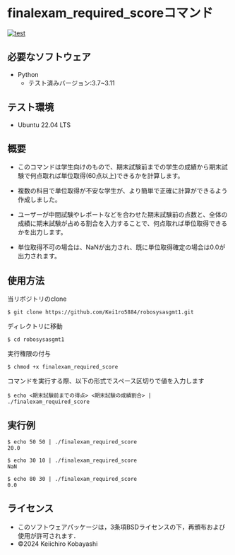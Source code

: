 # finalexam_required_scoreコマンド
[![test](https://github.com/Kei1ro5884/robosysasgmt1/actions/workflows/test.yml/badge.svg)](https://github.com/Kei1ro5884/robosysasgmt1/actions/workflows/test.yml)

## 必要なソフトウェア
- Python
  - テスト済みバージョン:3.7~3.11

## テスト環境
- Ubuntu 22.04 LTS

## 概要

- このコマンドは学生向けのもので、期末試験前までの学生の成績から期末試験で何点取れば単位取得(60点以上)できるかを計算します。

- 複数の科目で単位取得が不安な学生が、より簡単で正確に計算ができるよう作成しました。

- ユーザーが中間試験やレポートなどを合わせた期末試験前の点数と、全体の成績に期末試験が占める割合を入力することで、何点取れば単位取得できるかを出力します。

- 単位取得不可の場合は、NaNが出力され、既に単位取得確定の場合は0.0が出力されます。

## 使用方法

当リポジトリのclone
```
$ git clone https://github.com/Kei1ro5884/robosysasgmt1.git
```
ディレクトリに移動
```
$ cd robosysasgmt1
```
実行権限の付与
```
$ chmod +x finalexam_required_score
```
コマンドを実行する際、以下の形式でスペース区切りで値を入力します
```
$ echo <期末試験前までの得点> <期末試験の成績割合> | ./finalexam_required_score
```

## 実行例

```
$ echo 50 50 | ./finalexam_required_score
20.0

$ echo 30 10 | ./finalexam_required_score
NaN

$ echo 80 30 | ./finalexam_required_score
0.0
```

## ライセンス
- このソフトウェアパッケージは，3条項BSDライセンスの下，再頒布および使用が許可されます．
- ©2024 Keiichiro Kobayashi
